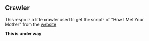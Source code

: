 ## Crawler 

This respo is a litte crawler used to get the scripts of "How I Met Your Mother" from the [website](http://www.springfieldspringfield.co.uk/episode_scripts.php?tv-show=how-i-met-your-mother)

**This is under way**